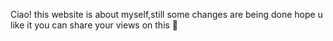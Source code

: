 Ciao! this website is about myself,still some changes are being done hope u like it
you can share your views on this 🙌